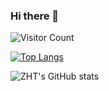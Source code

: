 ### Hi there 👋

![Visitor Count](https://profile-counter.glitch.me/ZHTGithub/count.svg)

[![Top Langs](https://github-readme-stats.vercel.app/api/top-langs/?username=ZHTGithub&layout=compact)](https://github.com/ZHTGithub/github-readme-stats)

![ZHT's GitHub stats](https://github-readme-stats.vercel.app/api?username=ZHTGithub&show_icons=true&theme=tokyonight)
